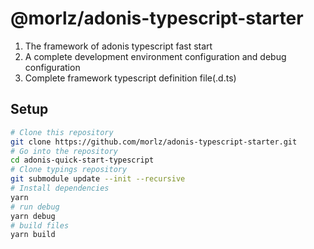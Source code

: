 # @morlz/adonis-typescript-starter

1. The framework of adonis typescript fast start
2. A complete development environment configuration and debug configuration
3. Complete framework typescript definition file(.d.ts)

## Setup

```bash
# Clone this repository
git clone https://github.com/morlz/adonis-typescript-starter.git
# Go into the repository
cd adonis-quick-start-typescript
# Clone typings repository
git submodule update --init --recursive 
# Install dependencies
yarn
# run debug
yarn debug
# build files
yarn build
```

